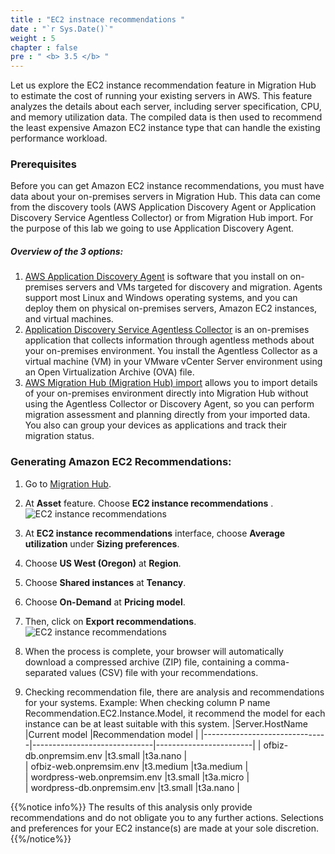 ```yaml
---
title : "EC2 instnace recommendations "
date : "`r Sys.Date()`"
weight : 5
chapter : false
pre : " <b> 3.5 </b> "
---
```

Let us explore the EC2 instance recommendation feature in Migration Hub to estimate the cost of running your existing servers in AWS. This feature analyzes the details about each server, including server specification, CPU, and memory utilization data. The compiled data is then used to recommend the least expensive Amazon EC2 instance type that can handle the existing performance workload.

### Prerequisites
Before you can get Amazon EC2 instance recommendations, you must have data about your on-premises servers in Migration Hub. This data can come from the discovery tools (AWS Application Discovery Agent or Application Discovery Service Agentless Collector) or from Migration Hub import. For the purpose of this lab we going to use Application Discovery Agent.

##### Overview of the 3 options:
1. [AWS Application Discovery Agent](https://docs.aws.amazon.com/application-discovery/latest/userguide/discovery-agent.html) is software that you install on on-premises servers and VMs targeted for discovery and migration. Agents support most Linux and Windows operating systems, and you can deploy them on physical on-premises servers, Amazon EC2 instances, and virtual machines.
2. [Application Discovery Service Agentless Collector](https://docs.aws.amazon.com/application-discovery/latest/userguide/agentless-collector.html) is an on-premises application that collects information through agentless methods about your on-premises environment. You install the Agentless Collector as a virtual machine (VM) in your VMware vCenter Server environment using an Open Virtualization Archive (OVA) file.
3. [AWS Migration Hub (Migration Hub) import](https://docs.aws.amazon.com/application-discovery/latest/userguide/discovery-import.html) allows you to import details of your on-premises environment directly into Migration Hub without using the Agentless Collector or Discovery Agent, so you can perform migration assessment and planning directly from your imported data. You also can group your devices as applications and track their migration status.

### Generating Amazon EC2 Recommendations:
1. Go to [Migration Hub](https://us-west-2.console.aws.amazon.com/migrationhub/home?region=us-west-2#/dashboard).
2. At **Asset** feature. Choose **EC2 instance recommendations** .
![EC2 instance recommendations](/images/3.discoveryexistinginfra/3.5ec2recommendation/3.5.1ec2recommendation.png?width=90pc)
3. At  **EC2 instance recommendations** interface, choose **Average utilization** under **Sizing preferences**.
4. Choose **US West (Oregon)** at **Region**.
5. Choose **Shared instances** at **Tenancy**.
6. Choose **On-Demand** at **Pricing model**.
7. Then, click on **Export recommendations**.
![EC2 instance recommendations](/images/3.discoveryexistinginfra/3.5ec2recommendation/3.5.2ec2recommendation.png?width=90pc)

8. When the process is complete, your browser will automatically download a compressed archive (ZIP) file, containing a comma-separated values (CSV) file with your recommendations.
9. Checking recommendation file, there are analysis and recommendations for your systems. Example: When checking column P name Recommendation.EC2.Instance.Model, it recommend the model for each instance can be at least suitable with this system.
|Server.HostName                |Current model                 |Recommendation model    |
|-------------------------------|------------------------------|------------------------|
| ofbiz-db.onpremsim.env        |t3.small                      |t3a.nano                |      
| ofbiz-web.onpremsim.env       |t3.medium                     |t3a.medium              |      
| wordpress-web.onpremsim.env   |t3.small                      |t3a.micro               |      
| wordpress-db.onpremsim.env    |t3.small                      |t3a.nano                |      

 {{%notice info%}}
The results of this analysis only provide recommendations and do not obligate you to any further actions. Selections and preferences for your EC2 instance(s) are made at your sole discretion.
{{%/notice%}}
